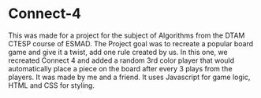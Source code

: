 # Connect-4
This was made for a project for the subject of Algorithms from the DTAM CTESP course of ESMAD.  The Project goal was to recreate a popular board game and give it a twist, add one rule created by us. In this one, we recreated Connect 4 and added a random 3rd color player that would automatically place a piece on the board after every 3 plays from the players. It was made by me and a friend. It uses Javascript for game logic, HTML and CSS for styling.
